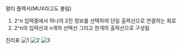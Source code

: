 멀티 플렉서(MUX라고도 불림)
1. 2^n 입력중에서 하나의 2진 정보를 선택하여 단일 출력선으로 연결하는 회로
2. 2^n의 입력선과 n개의 선택선 그리고 한개의 출력선으로 구성됨

진리표
![1](https://user-images.githubusercontent.com/81015704/118645201-9b0dd400-b819-11eb-9f7c-b532365b081e.jpg)
![2](https://user-images.githubusercontent.com/81015704/118645212-9c3f0100-b819-11eb-9014-6633c6ed6917.jpg)
![3](https://user-images.githubusercontent.com/81015704/118645213-9c3f0100-b819-11eb-99bd-8b19c341b9fc.jpg)
